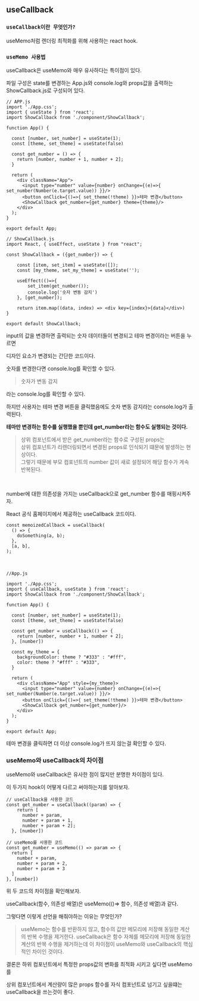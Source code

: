 ## useCallback

### `useCallback이란 무엇인가?`

useMemo처럼 렌더링 최적화를 위해 사용하는 react hook.

### `useMemo 사용법`

useCallback은 useMemo와 매우 유사하다는 특이점이 있다.

파일 구성은 state를 변경하는 App.js와 console.log와 props값을 출력하는 ShowCallback.js로 구성되어 있다.

```
// APP.js
import './App.css';
import { useState } from 'react';
import ShowCallback from './component/ShowCallback';

function App() {

  const [number, set_number] = useState(1);
  const [theme, set_theme] = useState(false)  

  const get_number = () => {
    return [number, number + 1, number + 2];
  }

  return (
    <div className="App">
      <input type="number" value={number} onChange={(e)=>{ set_number(Number(e.target.value)) }}/>
      <button onClick={()=>{ set_theme(!theme) }}>테마 변경</button>
      <ShowCallback get_number={get_number} theme={theme}/>
    </div>
  );
}

export default App;
```

```
// ShowCallback.js
import React, { useEffect, useState } from "react";

const ShowCallback = ({get_number}) => {

    const [item, set_item] = useState([]);
    const [my_theme, set_my_theme] = useState('');

    useEffect(()=>{
        set_item(get_number());
        console.log('숫자 변동 감지')
    }, [get_number]);

    return item.map((data, index) => <div key={index}>{data}</div>)
}

export default ShowCallback;
```

input의 값을 변경하면 출력되는 숫자 데이터들이 변경되고 테마 변경이라는 버튼을 누르면

디자인 요소가 변경되는 간단한 코드이다.

숫자를 변경한다면 console.log를 확인할 수 있다.

> 숫자가 변동 감지 <br/>

라는 console.log를 확인할 수 있다.

하지만 사용자는 테마 변경 버튼을 클릭했음에도 숫자 변동 감지라는 console.log가 출력된다.

**테마만 변경하는 함수를 실행했을 뿐인데 get_number라는 함수도 실행되는 것이다.**

>상위 컴포넌트에서 받은 get_number라는 함수로 구성된 props는 <br />
>상위 컴포넌트가 리렌더링되면서 변경된 props로 인식되기 떄문에 발생하는 현상이다. <br />
>그렇기 때문에 부모 컴포넌트의 number 값이 새로 설정되어 해당 함수가 계속 반복된다.

<br />

number에 대한 의존성을 가지는 useCallback으로 get_number 함수를 매핑시켜주자.

React 공식 홈페이지에서 제공하는 useCallback 코드이다.

```
const memoizedCallback = useCallback(
  () => {
    doSomething(a, b);
  },
  [a, b],
);
```

<br />

```
//App.js

import './App.css';
import { useCallback, useState } from 'react';
import ShowCallback from './component/ShowCallback';

function App() {

  const [number, set_number] = useState(1);
  const [theme, set_theme] = useState(false)  

  const get_number = useCallback(() => {
    return [number, number + 1, number + 2];
  }, [number])

  const my_theme = {
    backgroundColor: theme ? "#333" : "#fff",
    color: theme ? "#fff" : "#333",
  }

  return (
    <div className="App" style={my_theme}>
      <input type="number" value={number} onChange={(e)=>{ set_number(Number(e.target.value)) }}/>
      <button onClick={()=>{ set_theme(!theme) }}>테마 변경</button>
      <ShowCallback get_number={get_number}/>
    </div>
  );
}

export default App;
```

테마 변경을 클릭하면 더 이상 console.log가 뜨지 않는걸 확인할 수 있다.

### useMemo와 useCallback의 차이점

useMemo와 useCallback은 유사한 점이 많지만 분명한 차이점이 있다.

이 두가지 hook이 어떻게 다르고 써야하는지를 알아보자.

```
// useCallback을 사용한 코드
const get_number = useCallback((param) => {
    return [
      number + param, 
      number + param + 1, 
      number + param + 2];
  }, [number])

// useMemo를 사용한 코드
const get_number = useMemo(() => param => {
  return [
    number + param,
    number + param + 2,
    number + param + 3
  ]
}, [number])
```

위 두 코드의 차이점을 확인해보자.

useCallback(함수, 의존성 배열)은 useMemo(()=> 함수, 의존성 배열)과 같다.

그렇다면 이렇게 선언을 해줘야하는 이유는 무엇인가?

>useMemo는 함수를 반환하지 않고, 함수의 값만 메모리에 저장해 동일한 계산의 반복 수행을 제거한다.
>useCallback은 함수 자체를 메모리에 저장해 동일한 계산의 반복 수행을 제거하는데
>이 차이점이 useMemo와 useCallback의 핵심적인 차이인 것이다.
  
결론은 하위 컴포넌트에서 특정한 props값의 변화를 최적화 시키고 싶다면 useMemo를

상위 컴포넌트에서 계산량이 많은 props 함수를 자식 컴포넌트로 넘기고 싶을떄는 useCallback을 쓰는것이 좋다.
